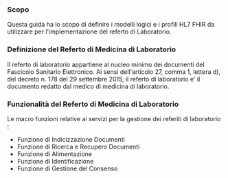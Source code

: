 ### Scopo
Questa guida ha lo scopo di definire i modelli logici e i profili HL7 FHIR da utilizzare per l'implementazione del referto di Laboratorio.   



### Definizione del Referto di Medicina di Laboratorio
Il referto di laboratorio appartiene al nucleo minimo dei documenti del Fascicolo Sanitario Elettronico.
Ai sensi dell'articolo 27, comma 1, lettera d), del  decreto n. 178 del 29 settembre 2015,  il referto di laboratorio e' il documento redatto dal medico di medicina di laboratorio. 


### Funzionalità del Referto di Medicina di Laboratorio
Le macro funzioni relative ai servizi per la gestione dei referiti di laboratorio : 

- Funzione di Indicizzazione Documenti
- Funzione di Ricerca e Recupero Documenti
- Funzione di Alimentazione
- Funzione di Identificazione
- Funzione di Gestione del Consenso
